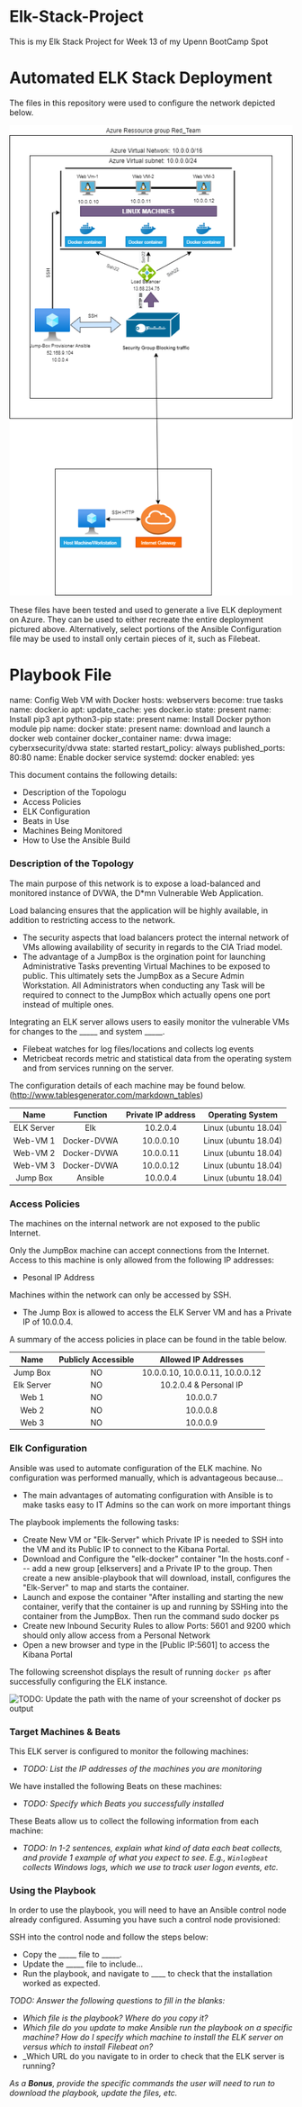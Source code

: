 # Elk-Stack-Project
This is my Elk Stack Project for Week 13 of my Upenn BootCamp Spot
# Automated ELK Stack Deployment

The files in this repository were used to configure the network depicted below.

![TODO: Update the path with the name of your diagram](SemehoQuadjovieHW12.png)

These files have been tested and used to generate a live ELK deployment on Azure. They can be used to either recreate the entire deployment pictured above. Alternatively, select portions of the Ansible Configuration file may be used to install only certain pieces of it, such as Filebeat.

# Playbook File
name: Config Web VM with Docker hosts: webservers 
become: true tasks
name: docker.io apt: 
      update_cache: yes 
      docker.io state: present
name: Install pip3 apt 
      python3-pip state: present
name: Install Docker python module pip
name: docker state: present
name: download and launch a docker web container docker_container 
name: dvwa image: cyberxsecurity/dvwa state: started restart_policy: always published_ports: 80:80
name: Enable docker service systemd: 
      docker enabled: yes

This document contains the following details:

- Description of the Topologu
- Access Policies
- ELK Configuration
- Beats in Use
- Machines Being Monitored
- How to Use the Ansible Build


### Description of the Topology

The main purpose of this network is to expose a load-balanced and monitored instance of DVWA, the D*mn Vulnerable Web Application.

Load balancing ensures that the application will be highly available, in addition to restricting access to the network.

- The security aspects that load balancers protect the internal network of VMs allowing availability of security in regards to the CIA Triad model.
- The advantage of a JumpBox is the orgination point for launching Administrative Tasks preventing Virtual Machines to be exposed to public. This ultimately sets the JumpBox as a Secure Admin Workstation. All Administrators when conducting any Task will be required to connect to the JumpBox which actually opens one port instead of multiple ones.

Integrating an ELK server allows users to easily monitor the vulnerable VMs for changes to the _____ and system _____.
- Filebeat watches for log files/locations and collects log events
- Metricbeat records metric and statistical data from the operating system and from services running on the server.

The configuration details of each machine may be found below. (http://www.tablesgenerator.com/markdown_tables)

|    Name    	|   Function  	| Private IP   address 	|  Operating   System  	|
|:----------:	|:-----------:	|:--------------------:	|:--------------------:	|
| ELK Server 	|     Elk     	|       10.2.0.4       	| Linux (ubuntu 18.04) 	|
|  Web-VM 1  	| Docker-DVWA 	|       10.0.0.10      	| Linux (ubuntu 18.04) 	|
|  Web-VM 2  	| Docker-DVWA 	|       10.0.0.11      	| Linux (ubuntu 18.04) 	|
|  Web-VM 3  	| Docker-DVWA 	|       10.0.0.12      	| Linux (ubuntu 18.04) 	|
|  Jump Box  	|   Ansible   	|       10.0.0.4       	| Linux (ubuntu 18.04) 	|

### Access Policies

The machines on the internal network are not exposed to the public Internet. 

Only the JumpBox machine can accept connections from the Internet. Access to this machine is only allowed from the following IP addresses:
- Pesonal IP Address

Machines within the network can only be accessed by SSH.
- The Jump Box is allowed to access the ELK Server VM and has a Private IP of 10.0.0.4.

A summary of the access policies in place can be found in the table below.

|    Name    	| Publicly   Accessible 	|      Allowed IP   Addresses     	|
|:----------:	|:---------------------:	|:-------------------------------:	|
|  Jump Box  	|           NO          	| 10.0.0.10, 10.0.0.11, 10.0.0.12 	|
| Elk Server 	|           NO          	|      10.2.0.4 & Personal IP     	|
|    Web 1   	|           NO          	|             10.0.0.7            	|
|    Web 2   	|           NO          	|             10.0.0.8            	|
|    Web 3   	|           NO          	|             10.0.0.9            	|

### Elk Configuration

Ansible was used to automate configuration of the ELK machine. No configuration was performed manually, which is advantageous because...
- The main advantages of automating configuration with Ansible is to make tasks easy to IT Admins so the can work on more important things 

The playbook implements the following tasks:
- Create New VM or "Elk-Server" which Private IP is needed to SSH into the VM and its Public IP to connect to the Kibana Portal.
- Download and Configure the "elk-docker" container "In the hosts.conf --- add a new group [elkservers] and a Private IP to the group. Then create a new ansible-playbook that will download, install, configures the "Elk-Server" to map and starts the container.
- Launch and expose the container "After installing and starting the new container, verify that the container is up and running by SSHing into the container from the JumpBox. Then run the command sudo docker ps
- Create new Inbound Security Rules to allow Ports: 5601 and 9200 which should only allow access from a Personal Network
- Open a new browser and type in the [Public IP:5601] to access the Kibana Portal


The following screenshot displays the result of running `docker ps` after successfully configuring the ELK instance.

![TODO: Update the path with the name of your screenshot of docker ps output](Images/docker_ps_output.png)

### Target Machines & Beats
This ELK server is configured to monitor the following machines:
- _TODO: List the IP addresses of the machines you are monitoring_

We have installed the following Beats on these machines:
- _TODO: Specify which Beats you successfully installed_

These Beats allow us to collect the following information from each machine:
- _TODO: In 1-2 sentences, explain what kind of data each beat collects, and provide 1 example of what you expect to see. E.g., `Winlogbeat` collects Windows logs, which we use to track user logon events, etc._

### Using the Playbook
In order to use the playbook, you will need to have an Ansible control node already configured. Assuming you have such a control node provisioned: 

SSH into the control node and follow the steps below:
- Copy the _____ file to _____.
- Update the _____ file to include...
- Run the playbook, and navigate to ____ to check that the installation worked as expected.

_TODO: Answer the following questions to fill in the blanks:_
- _Which file is the playbook? Where do you copy it?_
- _Which file do you update to make Ansible run the playbook on a specific machine? How do I specify which machine to install the ELK server on versus which to install Filebeat on?_
- _Which URL do you navigate to in order to check that the ELK server is running?

_As a **Bonus**, provide the specific commands the user will need to run to download the playbook, update the files, etc._
